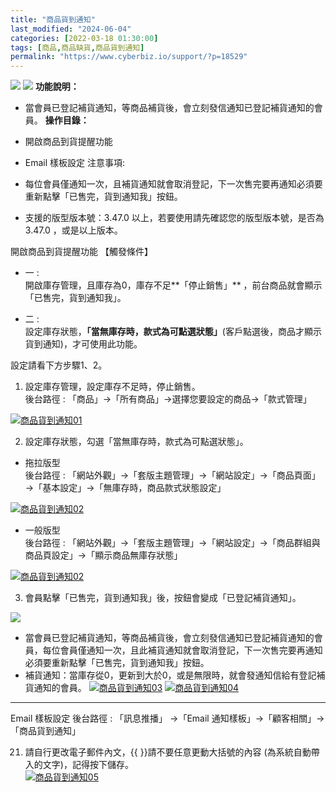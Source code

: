 ```yaml
---
title: "商品貨到通知"
last_modified: "2024-06-04"
categories: [2022-03-18 01:30:00]
tags: [商品,商品缺貨,商品貨到通知]
permalink: "https://www.cyberbiz.io/support/?p=18529"
---
```


![](https://www.cyberbiz.io/support/wp-content/uploads/適用站別.png)
[![](https://www.cyberbiz.io/support/wp-content/uploads/台灣站.png)](https://www.cyberbiz.io/support/?page_id=2490)
**功能說明：**  

* 當會員已登記補貨通知，等商品補貨後，會立刻發信通知已登記補貨通知的會員。
**操作目錄：**

* 開啟商品到貨提醒功能
* Email 樣板設定
注意事項:  

* 每位會員僅通知一次，且補貨通知就會取消登記，下一次售完要再通知必須要重新點擊「已售完，貨到通知我」按鈕。 
* 支援的版型版本號：3.47.0 以上，若要使用請先確認您的版型版本號，是否為 3.47.0 ，或是以上版本。

開啟商品到貨提醒功能 【觸發條件】  

* 一 :   
開啟庫存管理，且庫存為0，庫存不足**「停止銷售」** ，前台商品就會顯示「已售完，貨到通知我」。

* 二 :   
設定庫存狀態，**「當無庫存時，款式為可點選狀態」**(客戶點選後，商品才顯示貨到通知)，才可使用此功能。

設定請看下方步驟1、2。  

1. 設定庫存管理，設定庫存不足時，停止銷售。  
後台路徑 : 「商品」→「所有商品」→選擇您要設定的商品→「款式管理」  

[![商品貨到通知01](https://www.cyberbiz.io/support/wp-content/uploads/商品貨到通知01.png)](https://www.cyberbiz.io/support/wp-content/uploads/商品貨到通知01.png)



2. 設定庫存狀態，勾選「當無庫存時，款式為可點選狀態」。  


* 拖拉版型  
後台路徑 : 「網站外觀」→「套版主題管理」→「網站設定」→「商品頁面」→「基本設定」→「無庫存時，商品款式狀態設定」  

[![商品貨到通知02](https://www.cyberbiz.io/support/wp-content/uploads/商品貨到通知02-1.png)](https://www.cyberbiz.io/support/wp-content/uploads/商品貨到通知02-1.png)  


* 一般版型  
後台路徑 : 「網站外觀」→「套版主題管理」→「網站設定」→「商品群組與商品頁設定」→「顯示商品無庫存狀態」  

[![商品貨到通知02](https://www.cyberbiz.io/support/wp-content/uploads/商品貨到通知02.png)](https://www.cyberbiz.io/support/wp-content/uploads/商品貨到通知02.png)  


3. 會員點擊「已售完，貨到通知我」後，按鈕會變成「已登記補貨通知」。  

![](https://www.cyberbiz.io/support/wp-content/uploads/fountain-pen.png)

* 當會員已登記補貨通知，等商品補貨後，會立刻發信通知已登記補貨通知的會員，每位會員僅通知一次，且此補貨通知就會取消登記，下一次售完要再通知必須要重新點擊「已售完，貨到通知我」按鈕。 
* 補貨通知：當庫存從0，更新到大於0，或是無限時，就會發通知信給有登記補貨通知的會員。
[![商品貨到通知03](https://www.cyberbiz.io/support/wp-content/uploads/商品貨到通知03.png)](https://www.cyberbiz.io/support/wp-content/uploads/商品貨到通知03.png) [![商品貨到通知04](https://www.cyberbiz.io/support/wp-content/uploads/商品貨到通知04.png)](https://www.cyberbiz.io/support/wp-content/uploads/商品貨到通知04.png)

* * *

Email 樣板設定 後台路徑 : 「訊息推播」 →「Email 通知樣板」→「顧客相關」→「商品貨到通知」  


21. 請自行更改電子郵件內文，{{ }}請不要任意更動大括號的內容 (為系統自動帶入的文字)，記得按下儲存。  
[![商品貨到通知05](https://www.cyberbiz.io/support/wp-content/uploads/商品貨到通知07.png)](https://www.cyberbiz.io/support/wp-content/uploads/商品貨到通知07.png)



